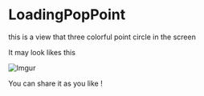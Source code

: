# LoadingPopPoint
this is a view that three colorful point circle in the screen 

It may look likes this 

![Imgur](http://i.imgur.com/wq0gInp.gif)

You can share it as you like !